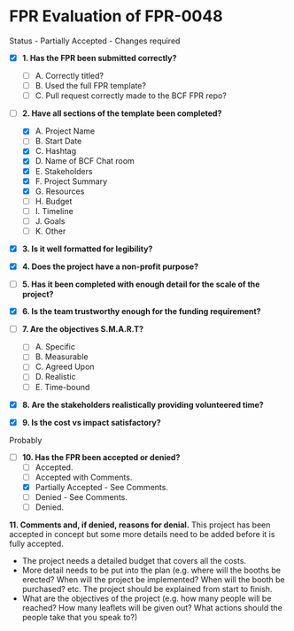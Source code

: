
# FPR Evaluation of FPR-0048

Status - Partially Accepted - Changes required

- [x] **1. Has the FPR been submitted correctly?**
   - [ ] A. Correctly titled?
   - [ ] B. Used the full FPR template?
   - [ ] C. Pull request correctly made to the BCF FPR repo?

- [ ] **2. Have all sections of the template been completed?**
   - [x] A. Project Name
   - [ ] B. Start Date
   - [x] C. Hashtag
   - [x] D. Name of BCF Chat room
   - [x] E. Stakeholders
   - [x] F. Project Summary
   - [x] G. Resources
   - [ ] H. Budget
   - [ ] I. Timeline
   - [ ] J. Goals
   - [ ] K. Other

- [x] **3. Is it well formatted for legibility?**

- [x] **4. Does the project have a non-profit purpose?**

- [ ] **5. Has it been completed with enough detail for the scale of the project?**

- [x] **6. Is the team trustworthy enough for the funding requirement?**

- [ ] **7. Are the objectives S.M.A.R.T?**
   - [ ] A. Specific
   - [ ] B. Measurable
   - [ ] C. Agreed Upon
   - [ ] D. Realistic
   - [ ] E. Time-bound

- [x] **8. Are the stakeholders realistically providing volunteered time?**

- [x] **9. Is the cost vs impact satisfactory?**

Probably

- [ ] **10. Has the FPR been accepted or denied?**
   - [ ] Accepted.
   - [ ] Accepted with Comments.
   - [x] Partially Accepted - See Comments.
   - [ ] Denied - See Comments.
   - [ ] Denied.

**11. Comments and, if denied, reasons for denial.**
This project has been accepted in concept but some more details need to be added before it is fully accepted.

- The project needs a detailed budget that covers all the costs.
- More detail needs to be put into the plan (e.g. where will the booths be erected? When will the project be implemented? When will the booth be purchased? etc. The project should be explained from start to finish.
- What are the objectives of the project (e.g. how many people will be reached? How many leaflets will be given out? What actions should the people take that you speak to?)
